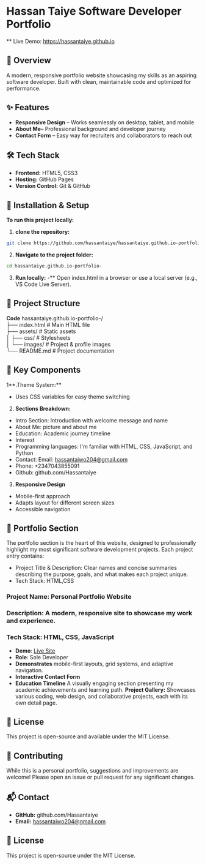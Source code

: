 
# Hassan Taiye Software Developer Portfolio
** Live Demo: https://hassantaiye.github.io

## 🚀 Overview
A modern, responsive portfolio website showcasing my skills as an aspiring software developer. Built with clean, maintainable code and optimized for performance.

## ✨ Features

- **Responsive Design** – Works seamlessly on desktop, tablet, and mobile
- **About Me**– Professional background and developer journey
- **Contact Form** – Easy way for recruiters and collaborators to reach out
## 🛠 Tech Stack

- **Frontend:** HTML5, CSS3
- **Hosting:** GitHub Pages
- **Version Control:** Git & GitHub
## 🚀 Installation & Setup

**To run this project locally:**
1. **clone the repository:**
```sh
git clone https://github.com/hassantaiye/hassantaiye.github.io-portfolio-.git
```
2. **Navigate to the project folder:**
``` sh
cd hassantaiye.github.io-portfolio-
```
3. **Run locally:**
-** Open index.html in a browser or use a local server (e.g., VS Code Live Server).

## 📂 Project Structure

**Code**
hassantaiye.github.io-portfolio-/  
├── index.html          # Main HTML file  
├── assets/             # Static assets  
│   ├── css/            # Stylesheets   
│   └── images/         # Project & profile images  
└── README.md           # Project documentation 
## 🎯 Key Components

1**.Theme System:**
- Uses CSS variables for easy theme switching
2. **Sections Breakdown:**
- Intro Section: Introduction with welcome message and name
- About Me: picture and about me
- Education: Academic journey timeline
- Interest
- Programming languages: I'm familiar with HTML, CSS, JavaScript, and Python
- Contact: Email: hassantaiwo204@gmail.com
- Phone: +2347043855091
- Github: github.com/Hassantaiye
3. **Responsive Design**
- Mobile-first approach
- Adapts layout for different screen sizes
- Accessible navigation
## 📁 Portfolio Section
The portfolio section is the heart of this website, designed to professionally highlight my most significant software development projects. Each project entry contains:

- Project Title & Description: Clear names and concise summaries describing the purpose, goals, and what makes each project unique.
- Tech Stack: HTML,CSS

### Project Name: Personal Portfolio Website  
### Description: A modern, responsive site to showcase my work and experience.  
### Tech Stack: HTML, CSS, JavaScript  
- **Demo**: [Live Site](https://hassantaiye.github.io)  
- **Role**: Sole Developer  
- **Demonstrates** mobile-first layouts, grid systems, and adaptive navigation.
- **Interactive Contact Form**
- **Education Timeline**
A visually engaging section presenting my academic achievements and learning path.
**Project Gallery:**
Showcases various coding, web design, and collaborative projects, each with its own detail page.
## 📜 License
This project is open-source and available under the MIT License.

## 🤝 Contributing
While this is a personal portfolio, suggestions and improvements are welcome! Please open an issue or pull request for any significant changes.

## 📬 Contact
- **GitHub:** github.com/Hassantaiye
- **Email:** hassantaiwo204@gmail.com

## 📜 License
This project is open-source under the MIT License.


